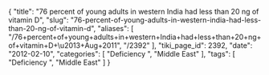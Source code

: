 {
    "title": "76 percent of young adults in western India had less than 20 ng of vitamin D",
    "slug": "76-percent-of-young-adults-in-western-india-had-less-than-20-ng-of-vitamin-d",
    "aliases": [
        "/76+percent+of+young+adults+in+western+India+had+less+than+20+ng+of+vitamin+D+\u2013+Aug+2011",
        "/2392"
    ],
    "tiki_page_id": 2392,
    "date": "2012-02-10",
    "categories": [
        "Deficiency ",
        "Middle East"
    ],
    "tags": [
        "Deficiency ",
        "Middle East"
    ]
}